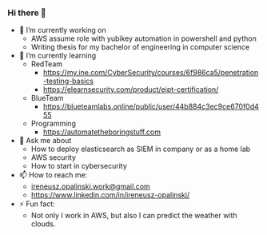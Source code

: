 ### Hi there 👋


- 🔭 I’m currently working on
  - AWS assume role with yubikey automation in powershell and python
  - Writing thesis for my bachelor of engineering in computer science
- 🌱 I’m currently learning
  - RedTeam
    - https://my.ine.com/CyberSecurity/courses/6f986ca5/penetration-testing-basics
    - https://elearnsecurity.com/product/ejpt-certification/
  - BlueTeam
    - https://blueteamlabs.online/public/user/44b884c3ec9ce670f0d455
  - Programming
    - https://automatetheboringstuff.com
- 💬 Ask me about
  - How to deploy elasticsearch as SIEM in company or as a home lab
  - AWS security
  - How to start in cybersecurity
- 📫 How to reach me:
  - ireneusz.opalinski.work@gmail.com
  - https://www.linkedin.com/in/ireneusz-opalinski/
- ⚡ Fun fact:
  - Not only I work in AWS, but also I can predict the weather with clouds.
<!--
[![linkedin](https://img.shields.io/badge/LinkedIn-0077B5?style=for-the-badge&logo=linkedin&logoColor=white)](https://www.linkedin.com/in/ireneusz-opalinski/)
[![gmail](https://img.shields.io/badge/Gmail-D14836?style=for-the-badge&logo=gmail&logoColor=white)](mailto:ireneusz.opalinski.work@gmail.com)

<!--
**Irek-h/Irek-h** is a ✨ _special_ ✨ repository because its `README.md` (this file) appears on your GitHub profile.

Here are some ideas to get you started:

- 🔭 I’m currently working on ...
- 🌱 I’m currently learning ...
- 👯 I’m looking to collaborate on ...
- 🤔 I’m looking for help with ...
- 💬 Ask me about ...
- 📫 How to reach me: ...
- 😄 Pronouns: ...
- ⚡ Fun fact: ...
-->
